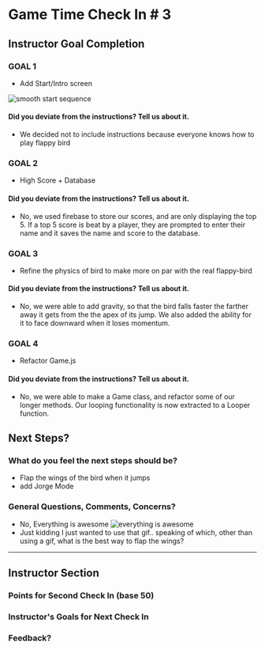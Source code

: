 # Game Time Check In # 3

## Instructor Goal Completion

### GOAL 1
* Add Start/Intro screen

![smooth start sequence](http://g.recordit.co/plU7U43Gkx.gif)

#### Did you deviate from the instructions? Tell us about it.
* We decided not to include instructions because everyone knows how to play flappy bird


### GOAL 2
* High Score + Database

#### Did you deviate from the instructions? Tell us about it.

* No, we used firebase to store our scores, and are only displaying the top 5. If a top 5 score is beat by a player, they are prompted to enter their name and it saves
the name and score to the database.

### GOAL 3
* Refine the physics of bird to make more on par with the real flappy-bird

#### Did you deviate from the instructions? Tell us about it.
* No, we were able to add gravity, so that the bird falls faster the farther away it gets from the the apex of its jump. We also added the ability for it to face downward
when it loses momentum.

### GOAL 4
* Refactor Game.js

#### Did you deviate from the instructions? Tell us about it.

* No, we were able to make a Game class, and refactor some of our longer methods. Our looping functionality is now extracted to a Looper function.

## Next Steps?

### What do you feel the next steps should be?

* Flap the wings of the bird when it jumps
* add Jorge Mode

### General Questions, Comments, Concerns?

* No, Everything is awesome ![everything is awesome](https://45.media.tumblr.com/dce19289f6766e2115bb46de15928b8e/tumblr_n0iatyY57p1rpbikxo1_500.gif)
* Just kidding I just wanted to use that gif.. speaking of which, other than using a gif, what is the best way to flap the wings?

-----

## Instructor Section

### Points for Second Check In (base 50)

### Instructor's Goals for Next Check In

### Feedback?
